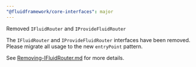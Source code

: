 ```yaml
---
"@fluidframework/core-interfaces": major
---
```


Removed `IFluidRouter` and `IProvideFluidRouter`

The `IFluidRouter` and `IProvideFluidRouter` interfaces have been removed. Please migrate all usage to the new `entryPoint` pattern.

See [Removing-IFluidRouter.md](https://github.com/microsoft/FluidFramework/blob/main/packages/common/core-interfaces/Removing-IFluidRouter.md) for more details.
